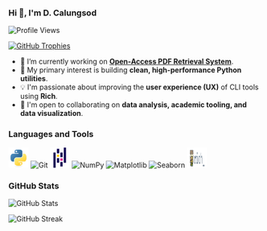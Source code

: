 ### Hi 👋, I'm D. Calungsod

<p align="left"> 
  <img src="https://komarev.com/ghpvc/?username=zosick&label=Profile%20Views&color=0e75b6&style=flat" alt="Profile Views" /> 
</p>

<p align="left"> 
  <a href="https://github.com/ryo-ma/github-profile-trophy">
    <img src="https://github-profile-trophy.vercel.app/?username=zosick" alt="GitHub Trophies" />
  </a> 
</p>

- 🔭 I’m currently working on **[Open-Access PDF Retrieval System](https://github.com/Zosick/PDF-Retriever-project)**.
- 🌱 My primary interest is building **clean, high-performance Python utilities**.
- 💡 I'm passionate about improving the **user experience (UX)** of CLI tools using **Rich**.
- 🤝 I'm open to collaborating on **data analysis, academic tooling, and data visualization**.

### Languages and Tools

<p align="left">
  <img src="https://raw.githubusercontent.com/devicons/devicon/master/icons/python/python-original.svg" alt="Python" width="40" height="40"/>
  <img src="https://www.vectorlogo.zone/logos/git-scm/git-scm-icon.svg" alt="Git" width="40" height="40"/>
  <img src="https://raw.githubusercontent.com/devicons/devicon/2ae2a900d2f041da66e950e4d48052658d850630/icons/pandas/pandas-original.svg" alt="Pandas" width="40" height="40"/>
  <img src="https://upload.wikimedia.org/wikipedia/commons/1/1a/NumPy_logo.svg" alt="NumPy" width="40" height="40"/>
  <img src="https://upload.wikimedia.org/wikipedia/commons/8/84/Matplotlib_logo.svg" alt="Matplotlib" width="40" height="40"/>
  <img src="https://seaborn.pydata.org/_images/logo-mark-lightbg.svg" alt="Seaborn" width="40" height="40"/>
  <img src="https://raw.githubusercontent.com/Textualize/rich/master/imgs/logo.svg" alt="Rich CLI" width="40" height="40"/>
</p>

### GitHub Stats

<p align="left">
  <img src="https://github-readme-stats.vercel.app/api?username=zosick&show_icons=true&locale=en&theme=dark" alt="GitHub Stats" />
</p>

<p align="left">
  <img src="https://github-readme-streak-stats.herokuapp.com/?user=zosick&theme=dark" alt="GitHub Streak" />
</p>
